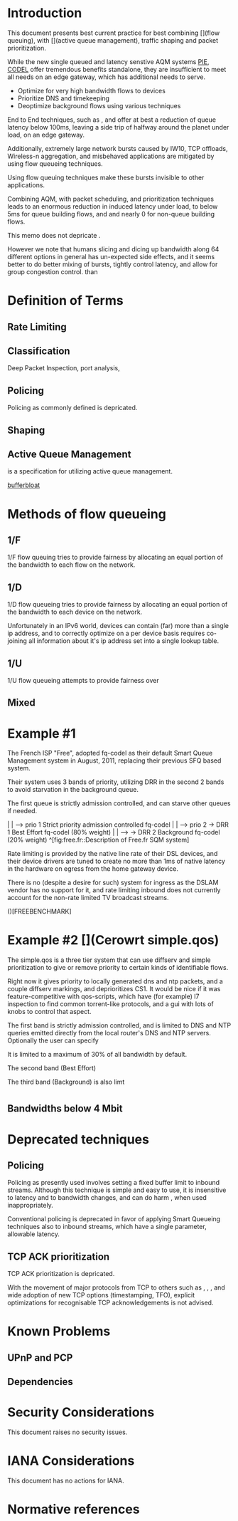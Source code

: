 # Introduction

This document presents best current practice for best combining
[](flow queuing), with [](active queue management), traffic shaping
and packet prioritization.

<?rfc toc="yes"?>
<?rfc symrefs="yes"?>
<?rfc sortrefs="yes"?>
<?rfc subcompact="no"?>
<?rfc compact="yes"?>
<?rfc comments="yes"?>

While the new single queued and latency senstive AQM systems
[PIE](PIE), [CODEL](CODEL) offer tremendous benefits standalone, they
are insufficient to meet all needs on an edge gateway, which has
additional needs to serve.

* Optimize for very high bandwidth flows to devices 
* Prioritize DNS and timekeeping
* Deoptimize background flows using various techniques

End to End techniques, such as [](SABRE), and [](TORRENT) offer at
best a reduction of queue latency below 100ms, leaving a side trip of
halfway around the planet under load, on an edge gateway.

Additionally, extremely large network bursts caused by IW10, TCP offloads, Wireless-n aggregation, and misbehaved applications are mitigated by using flow queueing techniques.

Using flow queuing techniques make these bursts invisible to other applications.

[](TAHT14)

Combining AQM, with packet scheduling, and prioritization techniques
leads to an enormous reduction in induced latency under load, to below
5ms for queue building flows, and and nearly 0 for non-queue building
flows.

This memo does not depricate [](RFC4954). 

However we note that humans slicing and dicing up bandwidth along 64 different options in general has un-expected side effects, and it seems better to do better mixing of bursts, tightly control latency, and allow for group congestion control. than

# Definition of Terms

## Rate Limiting

## Classification

Deep Packet Inspection, port analysis, 

## Policing

Policing as commonly defined is depricated. 

## Shaping

## Active Queue Management

[](#RFC2309) is a specification for utilizing active queue management.

[bufferbloat](http://www.bufferbloat.net)

# Methods of flow queueing

## 1/F

1/F flow queuing tries to provide fairness by allocating an equal
portion of the bandwidth to each flow on the network.

## 1/D

1/D flow queueing tries to provide fairness by allocating an equal
portion of the bandwidth to each device on the network.

Unfortunately in an IPv6 world, devices can contain (far) more than a
single ip address, and to correctly optimize on a per device basis
requires co-joining all information about it's ip address set into a
single lookup table.

## 1/U 

1/U flow queueing attempts to provide fairness over 

## Mixed

# Example #1 [](free.fr)

The French ISP "Free", adopted fq-codel as their default Smart Queue
Management system in August, 2011, replacing their previous SFQ based
system.

Their system uses 3 bands of priority, utilizing DRR in the second 2
bands to avoid starvation in the background queue.

The first queue is strictly admission controlled, and can starve other
queues if needed.

|  | -->  prio 1     Strict priority admission controlled fq-codel
|  | -->  prio 2 -> DRR 1 Best Effort fq-codel (80% weight)
|  | -->         -> DRR 2 Background fq-codel (20% weight)
^[fig:free.fr::Description of Free.fr SQM system]

Rate limiting is provided by the native line rate of their DSL
devices, and their device drivers are tuned to create no more than 1ms
of native latency in the hardware on egress from the home gateway
device.

There is no (despite a desire for such) system for ingress as the
DSLAM vendor has no support for it, and rate limiting inbound does not
currently account for the non-rate limited TV broadcast streams.

()[FREEBENCHMARK]

# Example #2 [](Cerowrt simple.qos)

The simple.qos is a three tier system that can use diffserv and simple
prioritization to give or remove priority to certain kinds of
identifiable flows.

Right now it gives priority to locally generated
dns and ntp packets, and a couple diffserv markings, and deprioritizes
CS1. It would be nice if it was feature-competitive with qos-scripts,
which have (for example) l7 inspection to find common torrent-like
protocols, and a gui with lots of knobs to control that aspect.

The first band is strictly admission controlled, and is limited to DNS and NTP queries emitted directly from the local router's DNS and NTP servers. Optionally the user can specify 

It is limited to a maximum of 30% of all bandwidth by default.

The second band (Best Effort)

The third band (Background) is also limt

#

## Bandwidths below 4 Mbit 

# Deprecated techniques

## Policing

Policing as presently used [](WSHAPER) [](CISCOSHAPER) involves setting a fixed buffer limit to inbound streams. Although this technique is simple and easy to use, it is insensitive to latency and to bandwidth changes, and can do harm [](WONDERSHAPERDIE), when used inappropriately.

Conventional policing is deprecated in favor of applying Smart Queueing techniques also to inbound streams, which have a single parameter, allowable latency.

## TCP ACK prioritization

TCP ACK prioritization is depricated.

With the movement of major protocols from TCP to others such as [](QUIC), [](SPDY), [](UTP), and wide adoption of new TCP options (timestamping, TFO), explicit optimizations for recognisable TCP acknowledgements is not advised.

# Known Problems

## UPnP and PCP

## 

## Dependencies

# Security Considerations

This document raises no security issues.

# IANA Considerations

This document has no actions for IANA.

# Normative references
